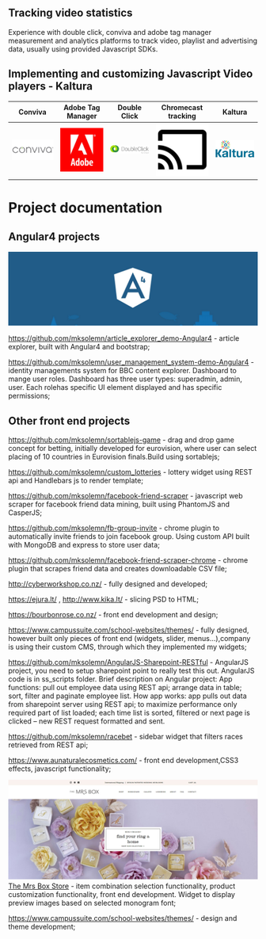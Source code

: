 ## Tracking video statistics
Experience with double click, conviva and adobe tag manager measurement and analytics platforms to track video, playlist and advertising data, usually using provided Javascript SDKs.
## Implementing and customizing Javascript Video players - Kaltura

| Conviva | Adobe Tag Manager | Double Click | Chromecast tracking | Kaltura |
| --- | --- | --- | --- | --- |
| ![alt text](https://github.com/mksolemn/cv-work-description/blob/master/img/conviva-ads.jpg?raw=true "Conviva") | ![alt text](https://github.com/mksolemn/cv-work-description/blob/master/img/adobe-tag-manager.jpg?raw=true "Adobe Tag Manager") | ![alt text](https://github.com/mksolemn/cv-work-description/blob/master/img/google-double-click.jpg?raw=true "Double Click") | ![alt text](https://github.com/mksolemn/cv-work-description/blob/master/img/chromecast.jpg?raw=true "Chromecast") | ![alt text](https://github.com/mksolemn/cv-work-description/blob/master/img/kaltura.jpg  "Kaltura") |


# Project documentation
## Angular4 projects
![alt text](https://github.com/mksolemn/cv-work-description/blob/master/img/angular4-banner.png  "Kaltura")

https://github.com/mksolemn/article_explorer_demo-Angular4 - article explorer, built with Angular4 and bootstrap;

https://github.com/mksolemn/user_management_system-demo-Angular4 - identity managements system for BBC content explorer. Dashboard to mange user roles. Dashboard has three user types: superadmin, admin, user. Each rolehas specific UI element displayed and has specific permissions;

## Other front end projects
https://github.com/mksolemn/sortablejs-game - drag and drop game concept for betting, initially developed for eurovision, where user can select placing of 10 countries in Eurovision finals.Build using sortablejs;

https://github.com/mksolemn/custom_lotteries - lottery widget using REST api and Handlebars js to render template;

https://github.com/mksolemn/facebook-friend-scraper - javascript web scraper for facebook friend data mining, built using PhantomJS and CasperJS;

https://github.com/mksolemn/fb-group-invite - chrome plugin to automatically invite friends to join facebook group. Using custom API built with MongoDB and express to store user data;

https://github.com/mksolemn/facebook-friend-scraper-chrome - chrome plugin that scrapes friend data and creates downloadable CSV file;

http://cyberworkshop.co.nz/ - fully designed and developed;

https://ejura.lt/ , http://www.kika.lt/ - slicing PSD to HTML;

https://bourbonrose.co.nz/ - front end development and design;

https://www.campussuite.com/school-websites/themes/ - fully designed, however built only pieces of front end (widgets, slider, menus...),company is using their custom CMS, through which they implemented my widgets;

https://github.com/mksolemn/AngularJS-Sharepoint-RESTful - AngularJS project, you need to setup sharepoint point to really test this out. AngularJS code is in ss_scripts folder.
Brief description on Angular project: App functions: pull out employee data using REST api; arrange data in table; sort, filter and paginate employee list. How app works: app pulls out data from sharepoint server using REST api; to maximize performance only required part of list loaded; each time list is sorted, filtered or next page is clicked – new REST request formatted and sent.

https://github.com/mksolemn/racebet - sidebar widget that filters races retrieved from REST api;

https://www.aunaturalecosmetics.com/ - front end development,CSS3 effects, javascript functionality;

[![alt text](https://github.com/mksolemn/cv-work-description/blob/master/img/mrsbox-banner.jpg  "The Mrs Box")](http://themrsbox.com/)
[The Mrs Box Store](http://themrsbox.com/) - item combination selection functionality, product customization functionality, front end development. Widget to display preview images based on selected monogram font;

https://www.campussuite.com/school-websites/themes/ - design and theme development;